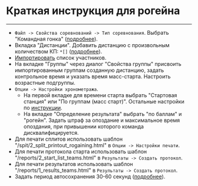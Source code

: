 # Краткая инструкция для рогейна

---

- `Файл -> Свойства соревнований -> Тип соревнования`. Выбрать "Командная гонка" ([подробнее](../ui/dialogs/dialog_event_properties.md)).
- Вкладка "Дистанции". Добавить дистанцию с произвольным количеством КП: `*[]` ([подробнее](course.md#рогейн)).
- [Импортировать](import_entries.md) список участников.
- На вкладке "Группы" через диалог "Свойства группы" присвоить импортированным группам созданную дистанцию,
задать контрольное время и указать время масс-старта.
Настроить возрастные подгруппы.
- `Опции -> Настройки хронометража`.
    - На первой вкладке для времени старта выбрать "Стартовая станция" или "По группам (масс старт)".
    Остальные настройки по [инструкции](timekeeping.md).
    - На вкладке "Определение результата" выбрать "по баллам" и "рогейн".
    Задать штраф за опоздание и максимальное время опоздания, при привышении которого команда дисквалифицируется.
- Для печати сплитов использовать шаблон "/spit/2_split_printout_rogaining.html" в `Опции -> Настройки печати`.
- Для печати протокола старта использовать шаблон "/reports/2_start_list_teams.html" в `Результаты -> Создать протокол`.
- Для печати результатов использовать шаблон "/reports/1_results_teams.html" в `Результаты -> Создать протокол`.
- Задать период автосохранения 30-60 секунд ([подробнее](../ui/dialogs/dialog_event_settings.md)).


